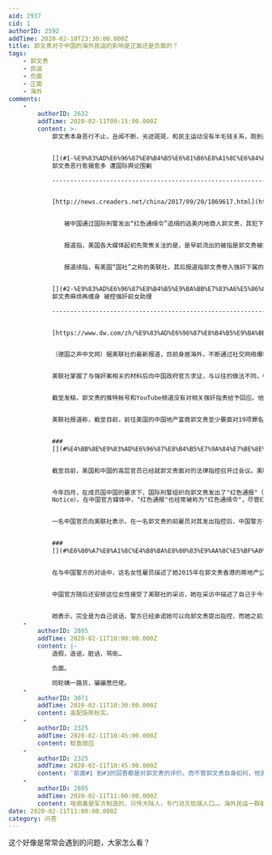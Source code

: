 ```yaml
---
aid: 2937
cid: 1
authorID: 2592
addTime: 2020-02-10T23:30:00.000Z
title: 郭文贵对于中国的海外民运的影响是正面还是负面的？
tags:
    - 郭文贵
    - 民运
    - 负面
    - 正面
    - 海外
comments:
    -
        authorID: 2632
        addTime: 2020-02-11T09:15:00.000Z
        content: >-
            郭文贵本身恶行不止，丑闻不断，劣迹斑斑，和民主运动没有半毛钱关系，跑到美国纯属被中共黑吃黑


            [](#1-%E9%83%AD%E6%96%87%E8%B4%B5%E6%81%B6%E8%A1%8C%E6%84%88%E6%8F%AD%E6%84%88%E5%A4%9A-%E9%81%AD%E5%9B%BD%E9%99%85%E8%88%86%E8%AE%BA%E5%9B%B4%E5%89%BF)1\.
            郭文贵恶行愈揭愈多 遭国际舆论围剿

            -----------------------------------------------------------------------------------------------------------------------------------------------------------------------------


            [http://news.creaders.net/china/2017/09/20/1869617.html](http://news.creaders.net/china/2017/09/20/1869617.html)


            　　被中国通过国际刑警发出“红色通缉令”追缉的逃美内地商人郭文贵，其犯下的恶行近期愈揭愈多。有海外媒体指，郭犯下的罪行，加上其“演技拙劣”的爆料，如今在国际舆论上已掀起“汹涌澎湃的围剿郭文贵的声浪”。


            　　报道指，美国各大媒体起初先聚焦关注的是，是早前流出的被指是郭文贵被指与美国前国土安全部长的对话录音，“一时间‘特朗普政府进行放风，郭文贵可能被遣返’、指责‘民主党政客无底线勾结骗子敛财，被骗子录音’及‘美国绝不能收留腐败间谍’等声音充斥国际舆论场。”


            　　报道续指，有美国“国社”之称的美联社，其后报道指郭文贵卷入强奸下属的丑闻，又指郭文贵可能为此须背负另一份“红色通缉令”。相关报道随即被全美、乃至全球逾千间媒体转载；多名与特朗普政府亲近的美国政府评论员，亦纷纷在网上发声评论事件，“很快‘吊销郭文贵签证’、‘将强奸犯赶出美国’等声音覆盖了网络舆论。”


            [](#2-%E9%83%AD%E6%96%87%E8%B4%B5%E9%BA%BB%E7%83%A6%E5%86%8D%E7%BC%A0%E8%BA%AB-%E8%A2%AB%E6%8E%A7%E5%BC%BA%E5%A5%B8%E5%89%8D%E5%A5%B3%E5%8A%A9%E7%90%86)2\.
            郭文贵麻烦再缠身 被控强奸前女助理

            -----------------------------------------------------------------------------------------------------------------------------------------------------------------------------


            [https://www.dw.com/zh/%E9%83%AD%E6%96%87%E8%B4%B5%E9%BA%BB%E7%83%A6%E5%86%8D%E7%BC%A0%E8%BA%AB-%E8%A2%AB%E6%8E%A7%E5%BC%BA%E5%A5%B8%E5%89%8D%E5%A5%B3%E5%8A%A9%E7%90%86/a-40310876](https://www.dw.com/zh/%E9%83%AD%E6%96%87%E8%B4%B5%E9%BA%BB%E7%83%A6%E5%86%8D%E7%BC%A0%E8%BA%AB-%E8%A2%AB%E6%8E%A7%E5%BC%BA%E5%A5%B8%E5%89%8D%E5%A5%B3%E5%8A%A9%E7%90%86/a-40310876)


            （德国之声中文网）据美联社的最新报道，目前身居海外，不断通过社交网络爆料中国政治黑幕的富商郭文贵又要面临新的罪行指控。报道援引两名中国官员的消息声称，中国警方已经再次要求国际刑警组织对郭文贵发出逮捕令，理由是他强奸了一名28岁的昔日的个人助理。


            美联社掌握了与强奸案相关的材料后向中国政府官方求证，与以往的做法不同，中国官方正面回应了美联社的求证请求，并确认了与材料中的内容。但与美联社接触的中国官方人员拒绝透露自己的身份。同时，美联社也试图与郭文贵本人和他的代表取得联系，没有得到回应。


            截至发稿，郭文贵的推特帐号和YouTube频道没有对相关强奸指责给予回应。他在最新的一条推文中表示，将于一周时加年内"爆政法委的大料"，并声称由于事关"国家安全、社会稳定、国际关系、世界金融的稳定"，希望网友先"练练心脏"再看"神话传说里地狱般的惨烈的现实就在我们身边发生"。


            美联社报道称，截至目前，前往美国的中国地产富商郭文贵至少要面对19项罪名指控。这些指控包括贿赂中国情报机关高官，非法挟持人质，诈骗和洗钱。


            ###
            [](#%E4%BB%8E%E9%83%AD%E6%96%87%E8%B4%B5%E7%9A%84%E7%BE%8E%E5%9B%BD%E7%AD%BE%E8%AF%81%E4%B8%8B%E6%89%8B)从郭文贵的美国签证下手


            截至目前，美国和中国的高层官员已经就郭文贵面对的法律指控召开过会议。美联社援引了一名直接了解相关会议情况的第三方消息作出了上述报道。这位不愿意透露身份的中国官员正在力图说服美国政府取消郭文贵的签证。目前并不清楚华盛顿政府是否会对此有所反映。截至发稿，白宫对美联社的置评要求没有给予任何回应。


            今年四月，在成员国中国的要求下，国际刑警组织向郭文贵发出了"红色通报"（Red
            Notice）。在中国官方媒体中，"红色通报"也经常被称为"红色通缉令"，尽管红色通报并不具备通缉令的法律效力。红色通报是成员国向国际刑警组织发出的要求逮捕并递解某人的申请。国际刑警组织将这一通报纳入其数据库，供各成员国查阅。


            一名中国官员向美联社表示，在一名郭文贵的前雇员对其发出指控后，中国警方于7月5日开始了有关郭文贵强奸案的调查。


            ###
            [](#%E6%80%A7%E8%A1%8C%E4%B8%BA%E8%80%83%E9%AA%8C%E5%BF%A0%E8%AF%9A%E5%BA%A6)性行为考验忠诚度?


            在与中国警方的对话中，这名女性雇员描述了她2015年在郭文贵香港的房地产公司就职于人力资源部门，并随后被外派成为郭文贵私人助理的经历。她表示，在成为助理后的两年内，她在纽约、伦敦和巴哈马被郭文贵强奸多次。她指出，与女职工的性行为被郭文贵看作是考验其忠诚度的一种手段。


            中国官方随后还安排这位女性接受了美联社的采访，她在采访中描述了自己于今年4月从郭文贵在伦敦的家中逃往中国大使馆申请新护照回国的过程。她表示，之前郭文贵的员工没收了她的手机、电脑、护照和钥匙，并禁止她离开郭文贵位于伦敦富人区的住宅，她当时实际上处于被软禁的状态。


            她表示，完全是为自己说话，警方已经承诺她可以向郭文贵提出指控，而她之前为郭文贵工作的经历不会给她带来负面影响。这位女性向美联社表示"我只想让他为了对我做过的事情而面临法庭的审判"。
    -
        authorID: 2805
        addTime: 2020-02-11T10:00:00.000Z
        content: |-
            造假，造谣，脏话，骂街…

            负面。

            同轮姨一路货，骗骗葱巴佬。
    -
        authorID: 3071
        addTime: 2020-02-11T10:30:00.000Z
        content: 高配版陈秋实。
    -
        authorID: 2325
        addTime: 2020-02-11T10:45:00.000Z
        content: 鲶鱼效应
    -
        authorID: 2325
        addTime: 2020-02-11T10:45:00.000Z
        content: '前面#1 到#3的回答都是对郭文贵的评价。而不管郭文贵自身如何，他激活了海外民运圈这潭死水。'
    -
        authorID: 2805
        addTime: 2020-02-11T11:00:00.000Z
        content: 啥病毒是军方制造的，只传大陆人，专门消灭低端人口…。海外民运一群脑残。
date: 2020-02-11T11:00:00.000Z
category: 问答
---
```


这个好像是常常会遇到的问题，大家怎么看？

